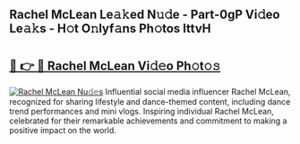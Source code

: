 ## Rachel McLean Le𝚊𝚔ed N𝚞𝚍e - Part-0gP Vi𝚍eo Le𝚊𝚔s - H𝚘t O𝚗lyf𝚊ns Ph𝚘tos lttvH

# <h2><a href="http://hf00cdb.feru.top/?c=Rachel+McLean">🔗 👉 🔴 Rachel McLean Vi𝚍𝚎o Ph𝚘t𝚘𝚜</a></h2>

[![Rachel McLean Nu𝚍𝚎s](https://i.imgur.com/0TWrTi3.gif)](http://hf00cdb.feru.top/?c=Rachel+McLean)
Influential social media influencer Rachel McLean, recognized for sharing lifestyle and dance-themed content, including dance trend performances and mini vlogs. Inspiring individual Rachel McLean, celebrated for their remarkable achievements and commitment to making a positive impact on the world. 
